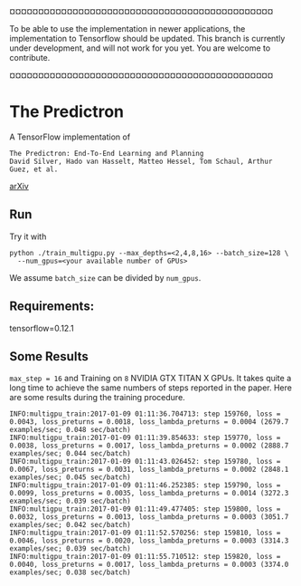 ¤¤¤¤¤¤¤¤¤¤¤¤¤¤¤¤¤¤¤¤¤¤¤¤¤¤¤¤¤¤¤¤¤¤¤¤¤¤¤¤¤¤¤¤¤¤

To be able to use the implementation in newer applications, the implementation to Tensorflow should be updated. 
This branch is currently under development, and will not work for you yet. You are welcome to contribute.

¤¤¤¤¤¤¤¤¤¤¤¤¤¤¤¤¤¤¤¤¤¤¤¤¤¤¤¤¤¤¤¤¤¤¤¤¤¤¤¤¤¤¤¤¤¤

# The Predictron

A TensorFlow implementation of
```
The Predictron: End-To-End Learning and Planning
David Silver, Hado van Hasselt, Matteo Hessel, Tom Schaul, Arthur Guez, et al.
```
[arXiv](https://arxiv.org/abs/1612.08810)

## Run
Try it with
```
python ./train_multigpu.py --max_depths=<2,4,8,16> --batch_size=128 \
  --num_gpus=<your available number of GPUs>
```

We assume `batch_size` can be divided by `num_gpus`.

## Requirements:
tensorflow=0.12.1

## Some Results
`max_step = 16` and Training on `8` NVIDIA GTX TITAN X GPUs. It takes quite a long time to achieve the same numbers of steps reported in the paper. Here are some results during the training procedure.
```
INFO:multigpu_train:2017-01-09 01:11:36.704713: step 159760, loss = 0.0043, loss_preturns = 0.0018, loss_lambda_preturns = 0.0004 (2679.7 examples/sec; 0.048 sec/batch)
INFO:multigpu_train:2017-01-09 01:11:39.854633: step 159770, loss = 0.0038, loss_preturns = 0.0017, loss_lambda_preturns = 0.0002 (2888.7 examples/sec; 0.044 sec/batch)
INFO:multigpu_train:2017-01-09 01:11:43.026452: step 159780, loss = 0.0067, loss_preturns = 0.0031, loss_lambda_preturns = 0.0002 (2848.1 examples/sec; 0.045 sec/batch)
INFO:multigpu_train:2017-01-09 01:11:46.252385: step 159790, loss = 0.0099, loss_preturns = 0.0035, loss_lambda_preturns = 0.0014 (3272.3 examples/sec; 0.039 sec/batch)
INFO:multigpu_train:2017-01-09 01:11:49.477405: step 159800, loss = 0.0032, loss_preturns = 0.0013, loss_lambda_preturns = 0.0003 (3051.7 examples/sec; 0.042 sec/batch)
INFO:multigpu_train:2017-01-09 01:11:52.570256: step 159810, loss = 0.0046, loss_preturns = 0.0020, loss_lambda_preturns = 0.0003 (3314.3 examples/sec; 0.039 sec/batch)
INFO:multigpu_train:2017-01-09 01:11:55.710512: step 159820, loss = 0.0040, loss_preturns = 0.0017, loss_lambda_preturns = 0.0003 (3374.0 examples/sec; 0.038 sec/batch)
```

